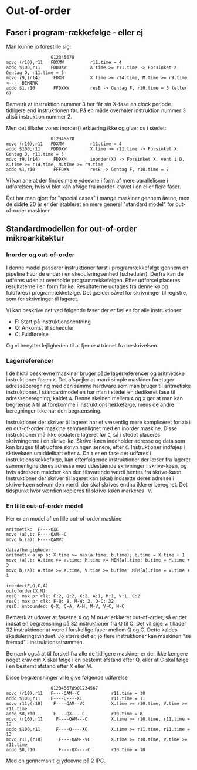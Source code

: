 # Out-of-order

## Faser i program-rækkefølge - eller ej

Man kunne jo forestille sig:
~~~
                 012345678
movq (r10),r11   FDXMW          r11.time = 4
addq $100,r11    FDDDXW         X.time >= r11.time -> Forsinket X, Gentag D, r11.time = 5
movq r9,(r14)     FDXM          X.time >= r14.time, M.time >= r9.time  <---- BEMÆRK!
addq $1,r10       FFDXXW        resB -> Gentag F, r10.time = 5 (eller 6)
~~~
Bemærk at instruktion nummer 3 her får sin X-fase en clock periode tidligere end instruktionen
før. På en måde overhaler instruktion nummer 3 altså instruktion nummer 2.

Men det tillader vores inorder() erklæring ikke og giver os i stedet:
~~~
                 012345678
movq (r10),r11   FDXMW          r11.time = 4
addq $100,r11    FDDDXW         X.time >= r11.time -> Forsinket X, Gentag D, r11.time = 5
movq r9,(r14)     FDDXM         inorder(X) -> Forsinket X, vent i D, X.time >= r14.time, M.time >= r9.time
addq $1,r10       FFFDXW        resB -> Gentag F, r10.time = 7
~~~

Vi kan ane at der findes mere ydeevne i form af mere parallelisme i udførelsen, hvis vi
blot kan afvige fra inorder-kravet i en eller flere faser.

Det har man gjort for "special cases" i mange maskiner gennem årene, men de sidste 20 år er der
etableret en mere generel "standard model" for out-of-order maskiner

## Standardmodellen for out-of-order mikroarkitektur

### Inorder og out-of-order

I denne model passerer instruktioner først i programrækkefølge gennem en pipeline hvor de ender i
en skeduleringsenhed (scheduler). Derfra kan de udføres uden at overholde programrækkefølgen.
Efter udførsel placeres resultaterne i en form for kø. Resultaterne udtages fra denne kø og fuldføres
i programrækkefølge. Det gælder såvel for skrivninger til registre, som for skrivninger til lageret.

Vi kan beskrive det ved følgende faser der er fælles for alle instruktioner:
* F: Start på instruktionshentning
* Q: Ankomst til scheduler
* C: Fuldførelse

Og vi benytter lejligheden til at fjerne `W` trinnet fra beskrivelsen.

### Lagerreferencer

I de hidtil beskrevne maskiner bruger både lagerreferencer og aritmetiske
instruktioner fasen `X`. Det afspejler at man i simple maskiner foretager
adresseberegning med den samme hardware som man bruger til aritmetiske
instruktioner. I standardmodellen har man i stedet en dedikeret fase til
adresseberegning, kaldet `A`. Denne skelnen mellem `A` og `X` gør at man kan
begrænse `A` til at forekomme i instruktionsrækkefølge, mens de andre
beregninger ikke har den begrænsning.

Instruktioner der skriver til lageret har et væsentlig mere kompliceret
forløb i en out-of-order maskine sammenlignet med en inorder maskine.
Disse instruktioner må ikke opdatere lageret før `C`, så i stedet
placeres skrivningerne i en skrive-kø. Skrive-køen indeholder adresse
og data som kan bruges til at udføre skrivningen senere, efter `C`.
Instruktioner indføjes i skrivekøen umiddelbart efter `A`. Da `A` er
en fase der udføres i instruktionsrækkefølge, kan efterfølgende instruktioner
der læser fra lageret sammenligne deres adresse med udestående skrivninger
i skrive-køen, og hvis adressen matcher kan den tilsvarende værdi hentes
fra skrive-køen. Instruktioner der skriver til lageret kan (skal) indsætte
deres adresse i skrive-køen selvom den værdi der skal skrives endnu ikke
er beregnet. Det tidspunkt hvor værdien kopieres til skrive-køen markeres ` V`.

### En lille out-of-order model

Her er en model af en lille out-of-order maskine
~~~
aritmetik:  F----QXC
movq (a),b: F----QAM--C
movq b,(a): F----QAMVC

dataafhængigheder:
aritmetik a op b: X.time >= max(a.time, b.time); b.time = X.time + 1
movq (a),b: A.time >= a.time; M.time >= MEM[a].time; b.time = M.time + 3
movq b,(a): A.time >= a.time, V.time >= b.time; MEM[a].time = V.time + 1

inorder(F,Q,C,A)
outoforder(X,M)
resB: max pr clk: F:2, Q:2, X:2, A:1, M:1, V:1, C:2
resC: max pr clk: F-Q: 8, M-W: 2, Q-C: 32
resD: unbounded: Q-X, Q-A, A-M, M-V, V-C, M-C
~~~
Bemærk at udover at faserne X og M nu er erklæret out-of-order, så er
der indsat en begrænsning på 32 instruktioner fra Q til C. Det vil sige
vi tillader 32 instruktioner at være i forskellige faser mellem Q og C.
Dette kaldes skeduleringsvinduet. Jo større det er, jo flere instruktioner
kan maskinen "se fremad" i instruktionsstrømmen.

Bemærk også at til forskel fra alle de tidligere maskiner er der ikke
længere noget krav om X skal følge i en bestemt afstand efter Q, eller
at C skal følge i en bestemt afstand efter X eller M.

Disse begrænsninger ville give følgende udførelse
~~~
                 012345678901234567
movq (r10),r11   F----QAM--C            r11.time = 10
addq $100,r11    F----Q----XC           r11.time = 11
movq r11,(r10)    F----QAM--VC          X.time >= r10.time, V.time >= r11.time
addq $8,r10       F----QX----C          r10.time = 8
movq (r10),r11     F----QAM---C         X.time >= r10.time, r11.time = 12
addq $100,r11      F----Q----XC         X.time >= r11.time, r11.time = 13
movq r11,(r10)      F----QAM--VC        X.time >= r10.time, V.time >= r11.time
addq $8,r10         F----QX----C        r10.time = 10
~~~
Med en gennemsnitlig ydeevne på 2 IPC.


&nbsp;